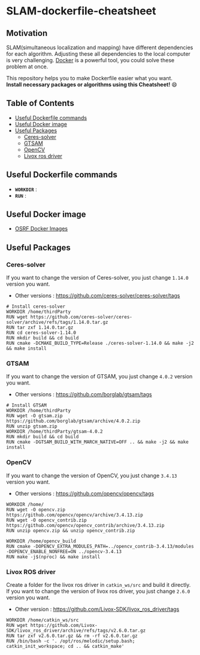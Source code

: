 # SLAM-dockerfile-cheatsheet

## Motivation  
SLAM(simultaneous localization and mapping) have different dependencies for each algorithm. Adjusting these all dependencies to the local computer is very challenging. [Docker](https://www.docker.com/) is a powerful tool, you could solve these problem at once.   

This repository helps you to make Dockerfile easier what you want.  
**Install necessary packages or algorithms using this Cheatsheet!**  😄  

## Table of Contents  
- [Useful Dockerfile commands](#useful-dockerfile-commands)  
- [Useful Docker image](#useful-docker-image)
- [Useful Packages](#useful-packages)  
  - [Ceres-solver](#ceres-solver)  
  - [GTSAM](#gtsam)  
  - [OpenCV](#opencv)  
  - [Livox ros driver](#livox-ros-driver)

## Useful Dockerfile commands  
- **`WORKDIR`** :  
- **`RUN`** :  

## Useful Docker image  
- [OSRF Docker Images](https://github.com/osrf/docker_images)  

## Useful Packages

### Ceres-solver 
If you want to change the version of Ceres-solver, you just change `1.14.0` version you want.  
- Other versions : https://github.com/ceres-solver/ceres-solver/tags
```
# Install ceres-solver
WORKDIR /home/thirdParty
RUN wget https://github.com/ceres-solver/ceres-solver/archive/refs/tags/1.14.0.tar.gz
RUN tar zxf 1.14.0.tar.gz
RUN cd ceres-solver-1.14.0
RUN mkdir build && cd build
RUN cmake -DCMAKE_BUILD_TYPE=Release ./ceres-solver-1.14.0 && make -j2 && make install
```

### GTSAM  
If you want to change the version of GTSAM, you just change `4.0.2` version you want.  
- Other versions : https://github.com/borglab/gtsam/tags  
```
# Install GTSAM
WORKDIR /home/thirdParty
RUN wget -O gtsam.zip https://github.com/borglab/gtsam/archive/4.0.2.zip
RUN unzip gtsam.zip
WORKDIR /home/thirdParty/gtsam-4.0.2
RUN mkdir build && cd build
RUN cmake -DGTSAM_BUILD_WITH_MARCH_NATIVE=OFF .. && make -j2 && make install
```

### OpenCV
If you want to change the version of OpenCV, you just change `3.4.13` version you want.  
- Other versions : https://github.com/opencv/opencv/tags 

```
WORKDIR /home/
RUN wget -O opencv.zip https://github.com/opencv/opencv/archive/3.4.13.zip
RUN wget -O opencv_contrib.zip https://github.com/opencv/opencv_contrib/archive/3.4.13.zip
RUN unzip opencv.zip && unzip opencv_contrib.zip

WORKDIR /home/opencv_build
RUN cmake -DOPENCV_EXTRA_MODULES_PATH=../opencv_contrib-3.4.13/modules -DOPENCV_ENABLE_NONFREE=ON ../opencv-3.4.13
RUN make -j$(nproc) && make install
```

### Livox ROS driver  

Create a folder for the livox ros driver in `catkin_ws/src` and build it  directly.  
If you want to change the version of livox ros driver, you just change `2.6.0` version you want.  
- Other version : https://github.com/Livox-SDK/livox_ros_driver/tags  


```
WORKDIR /home/catkin_ws/src
RUN wget https://github.com/Livox-SDK/livox_ros_driver/archive/refs/tags/v2.6.0.tar.gz
RUN tar zxf v2.6.0.tar.gz && rm -rf v2.6.0.tar.gz
RUN /bin/bash -c '. /opt/ros/melodic/setup.bash; catkin_init_workspace; cd .. && catkin_make'
```

